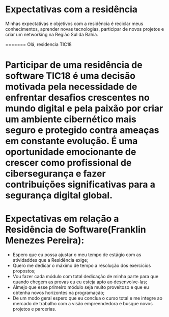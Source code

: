 
# Expectativas com a residência

<p>Minhas expectativas e objetivos com a residência é reciclar meus conhecimentos, 
  aprender novas  tecnologias, participar de novos projetos e criar um networking na Região Sul da Bahia.</p>

=======
Olá, residencia TIC18

Participar de uma residência de software TIC18 é uma decisão motivada pela necessidade de enfrentar desafios crescentes no 
mundo digital e pela paixão por criar um ambiente cibernético mais seguro e protegido contra ameaças em constante evolução. 
É uma oportunidade emocionante de crescer como profissional de cibersegurança e fazer contribuições significativas para a 
segurança digital global.
=======
# Expectativas em relação a Residência de Software(Franklin Menezes Pereira):

* Espero que eu possa ajustar o meu tempo de estágio com as atividaddes que a Residência exige;
* Quero me dedicar o máximo de tempo a resolução dos exercícios propostos;
* Vou fazer cada módulo com total dedicação de minha parte para que quando chegem as provas eu eu esteja apto ao desenvolve-las;
* Almejo que esse primeiro módulo seja muito proveitoso e que eu obtenha novos horizontes na programação;
* De um modo geral espero que eu conclua o curso total e me integre ao mercado de trabalho com a visão empreendedora e busque novos projetos e parcerias.

